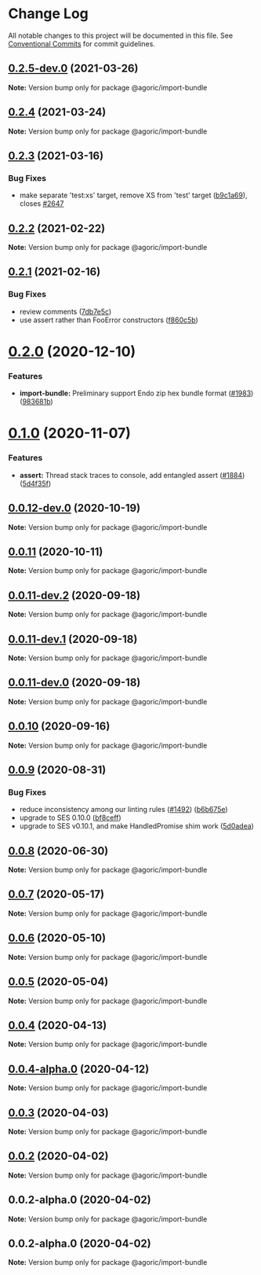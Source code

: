 # Change Log

All notable changes to this project will be documented in this file.
See [Conventional Commits](https://conventionalcommits.org) for commit guidelines.

## [0.2.5-dev.0](https://github.com/Agoric/agoric-sdk/compare/@agoric/import-bundle@0.2.4...@agoric/import-bundle@0.2.5-dev.0) (2021-03-26)

**Note:** Version bump only for package @agoric/import-bundle





## [0.2.4](https://github.com/Agoric/agoric-sdk/compare/@agoric/import-bundle@0.2.3...@agoric/import-bundle@0.2.4) (2021-03-24)

**Note:** Version bump only for package @agoric/import-bundle





## [0.2.3](https://github.com/Agoric/agoric-sdk/compare/@agoric/import-bundle@0.2.2...@agoric/import-bundle@0.2.3) (2021-03-16)


### Bug Fixes

* make separate 'test:xs' target, remove XS from 'test' target ([b9c1a69](https://github.com/Agoric/agoric-sdk/commit/b9c1a6987093fc8e09e8aba7acd2a1618413bac8)), closes [#2647](https://github.com/Agoric/agoric-sdk/issues/2647)





## [0.2.2](https://github.com/Agoric/agoric-sdk/compare/@agoric/import-bundle@0.2.1...@agoric/import-bundle@0.2.2) (2021-02-22)

**Note:** Version bump only for package @agoric/import-bundle





## [0.2.1](https://github.com/Agoric/agoric-sdk/compare/@agoric/import-bundle@0.2.0...@agoric/import-bundle@0.2.1) (2021-02-16)


### Bug Fixes

* review comments ([7db7e5c](https://github.com/Agoric/agoric-sdk/commit/7db7e5c4c569dfedff8d748dd58893218b0a2458))
* use assert rather than FooError constructors ([f860c5b](https://github.com/Agoric/agoric-sdk/commit/f860c5bf5add165a08cb5bd543502857c3f57998))





# [0.2.0](https://github.com/Agoric/agoric-sdk/compare/@agoric/import-bundle@0.1.0...@agoric/import-bundle@0.2.0) (2020-12-10)


### Features

* **import-bundle:** Preliminary support Endo zip hex bundle format ([#1983](https://github.com/Agoric/agoric-sdk/issues/1983)) ([983681b](https://github.com/Agoric/agoric-sdk/commit/983681bfc4bf512b6bd90806ed9220cd4fefc13c))





# [0.1.0](https://github.com/Agoric/agoric-sdk/compare/@agoric/import-bundle@0.0.12-dev.0...@agoric/import-bundle@0.1.0) (2020-11-07)


### Features

* **assert:** Thread stack traces to console, add entangled assert ([#1884](https://github.com/Agoric/agoric-sdk/issues/1884)) ([5d4f35f](https://github.com/Agoric/agoric-sdk/commit/5d4f35f901f2ca40a2a4d66dab980a5fe8e575f4))





## [0.0.12-dev.0](https://github.com/Agoric/agoric-sdk/compare/@agoric/import-bundle@0.0.11...@agoric/import-bundle@0.0.12-dev.0) (2020-10-19)

**Note:** Version bump only for package @agoric/import-bundle





## [0.0.11](https://github.com/Agoric/agoric-sdk/compare/@agoric/import-bundle@0.0.11-dev.2...@agoric/import-bundle@0.0.11) (2020-10-11)

**Note:** Version bump only for package @agoric/import-bundle





## [0.0.11-dev.2](https://github.com/Agoric/agoric-sdk/compare/@agoric/import-bundle@0.0.11-dev.1...@agoric/import-bundle@0.0.11-dev.2) (2020-09-18)

**Note:** Version bump only for package @agoric/import-bundle





## [0.0.11-dev.1](https://github.com/Agoric/agoric-sdk/compare/@agoric/import-bundle@0.0.11-dev.0...@agoric/import-bundle@0.0.11-dev.1) (2020-09-18)

**Note:** Version bump only for package @agoric/import-bundle





## [0.0.11-dev.0](https://github.com/Agoric/agoric-sdk/compare/@agoric/import-bundle@0.0.10...@agoric/import-bundle@0.0.11-dev.0) (2020-09-18)

**Note:** Version bump only for package @agoric/import-bundle





## [0.0.10](https://github.com/Agoric/agoric-sdk/compare/@agoric/import-bundle@0.0.9...@agoric/import-bundle@0.0.10) (2020-09-16)

**Note:** Version bump only for package @agoric/import-bundle





## [0.0.9](https://github.com/Agoric/agoric-sdk/compare/@agoric/import-bundle@0.0.8...@agoric/import-bundle@0.0.9) (2020-08-31)


### Bug Fixes

* reduce inconsistency among our linting rules ([#1492](https://github.com/Agoric/agoric-sdk/issues/1492)) ([b6b675e](https://github.com/Agoric/agoric-sdk/commit/b6b675e2de110e2af19cad784a66220cab21dacf))
* upgrade to SES 0.10.0 ([bf8ceff](https://github.com/Agoric/agoric-sdk/commit/bf8ceff03ebb790728c18a131b6305ca7f7f4a4f))
* upgrade to SES v0.10.1, and make HandledPromise shim work ([5d0adea](https://github.com/Agoric/agoric-sdk/commit/5d0adea1b3b7369ae8131df55f99b61e0c428542))





## [0.0.8](https://github.com/Agoric/agoric-sdk/compare/@agoric/import-bundle@0.0.7...@agoric/import-bundle@0.0.8) (2020-06-30)

**Note:** Version bump only for package @agoric/import-bundle





## [0.0.7](https://github.com/Agoric/agoric-sdk/compare/@agoric/import-bundle@0.0.6...@agoric/import-bundle@0.0.7) (2020-05-17)

**Note:** Version bump only for package @agoric/import-bundle





## [0.0.6](https://github.com/Agoric/agoric-sdk/compare/@agoric/import-bundle@0.0.5...@agoric/import-bundle@0.0.6) (2020-05-10)

**Note:** Version bump only for package @agoric/import-bundle





## [0.0.5](https://github.com/Agoric/agoric-sdk/compare/@agoric/import-bundle@0.0.4...@agoric/import-bundle@0.0.5) (2020-05-04)

**Note:** Version bump only for package @agoric/import-bundle





## [0.0.4](https://github.com/Agoric/agoric-sdk/compare/@agoric/import-bundle@0.0.4-alpha.0...@agoric/import-bundle@0.0.4) (2020-04-13)

**Note:** Version bump only for package @agoric/import-bundle





## [0.0.4-alpha.0](https://github.com/Agoric/agoric-sdk/compare/@agoric/import-bundle@0.0.3...@agoric/import-bundle@0.0.4-alpha.0) (2020-04-12)

**Note:** Version bump only for package @agoric/import-bundle





## [0.0.3](https://github.com/Agoric/agoric-sdk/compare/@agoric/import-bundle@0.0.2...@agoric/import-bundle@0.0.3) (2020-04-03)

**Note:** Version bump only for package @agoric/import-bundle





## [0.0.2](https://github.com/Agoric/agoric-sdk/compare/@agoric/import-bundle@0.0.2-alpha.0...@agoric/import-bundle@0.0.2) (2020-04-02)

**Note:** Version bump only for package @agoric/import-bundle





## 0.0.2-alpha.0 (2020-04-02)

**Note:** Version bump only for package @agoric/import-bundle





## 0.0.2-alpha.0 (2020-04-02)

**Note:** Version bump only for package @agoric/import-bundle
